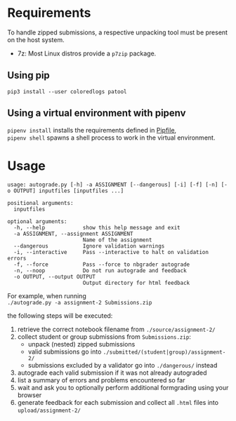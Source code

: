 # Requirements

To handle zipped submissions, a respective unpacking tool must be present on the host system.  
- 7z: Most Linux distros provide a `p7zip` package.

## Using pip
`pip3 install --user coloredlogs patool`

## Using a virtual environment with pipenv
`pipenv install` installs the requirements defined in [Pipfile](./Pipfile),  
`pipenv shell` spawns a shell process to work in the virtual environment.

# Usage
```
usage: autograde.py [-h] -a ASSIGNMENT [--dangerous] [-i] [-f] [-n] [-o OUTPUT] inputfiles [inputfiles ...]

positional arguments:
  inputfiles

optional arguments:
  -h, --help            show this help message and exit
  -a ASSIGNMENT, --assignment ASSIGNMENT
                        Name of the assignment
  --dangerous           Ignore validation warnings
  -i, --interactive     Pass --interactive to halt on validation errors
  -f, --force           Pass --force to nbgrader autograde
  -n, --noop            Do not run autograde and feedback
  -o OUTPUT, --output OUTPUT
                        Output directory for html feedback
```

For example, when running  
`./autograde.py -a assignment-2 Submissions.zip`  

the following steps will be executed:
1. retrieve the correct notebook filename from `./source/assignment-2/`
2. collect student or group submissions from `Submissions.zip`: 
   - unpack (nested) zipped submissions
   - valid submissions go into `./submitted/(student|group)/assignment-2/`
   - submissions excluded by a validator go into `./dangerous/` instead
3. autograde each valid submission if it was not already autograded
4. list a summary of errors and problems encountered so far
4. wait and ask you to optionally perform additional formgrading using your browser
5. generate feedback for each submission and collect all `.html` files into `upload/assignment-2/`
